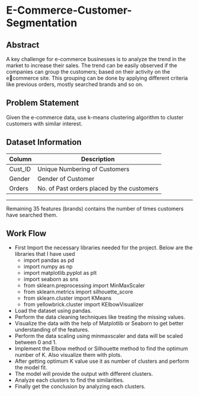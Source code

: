 # E-Commerce-Customer-Segmentation

## Abstract
  A key challenge for e-commerce businesses is to analyze the trend in the
market to increase their sales. The trend can be easily observed if the
companies can group the customers; based on their activity on the ecommerce site. This grouping can be done by applying different criteria like
previous orders, mostly searched brands and so on. 

## Problem Statement
  Given the e-commerce data, use k-means clustering algorithm to cluster
customers with similar interest. 

## Dataset Information

| Column | Description                            |
|--------|----------------------------------------|
| Cust_ID| Unique Numbering of Customers          |
| Gender | Gender of Customer                     |
| Orders | No. of Past orders placed by the customers    |
---------------------------------------------------
Remaining 35 features (brands) contains the number of times
customers have searched them.


## Work Flow

- First Import the necessary libraries needed for the project. Below are the libraries that I have used
    - import pandas as pd
    - import numpy as np
    - import matplotlib.pyplot as plt
    - import seaborn as sns
    - from sklearn.preprocessing import MinMaxScaler
    - from sklearn.metrics import silhouette_score
    - from sklearn.cluster import KMeans
    - from yellowbrick.cluster import KElbowVisualizer
- Load the dataset using pandas.
- Perform the data cleaning techniques like treating the missing values.
- Visualize the data with the help of Matplotlib or Seaborn to get better understanding of the features.
- Perform the data scaling using minmaxscaler and data will be scaled between 0 and 1.
- Implement the Elbow method or Silhouette method to find the optimum number of K. Also visualize them with plots.
- After getting optimum K value use it as number of clusters and perform the model fit.
- The model will provide the output with different clusters.
- Analyze each clusters to find the similarities.
- Finally get the conclusion by analyzing each clusters.

